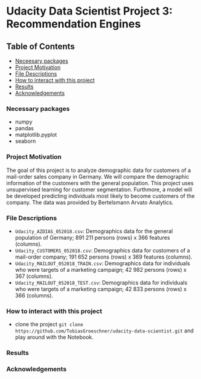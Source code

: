 # Udacity Data Scientist Project 3: Recommendation Engines

## Table of Contents
 * [Neceesary packages](#Necessary-packages)
 * [Project Motivation](#project-motivation)
 * [File Descriptions](#file-descriptions)
 * [How to interact with this project](#how-to-interact-with-this-project)
 * [Results](#results)
 * [Acknowledgements](#Acknowledgements)



### Necessary packages


- numpy
- pandas
- matplotlib.pyplot
- seaborn


### Project Motivation

The goal of this project is to analyze demographic data for customers of a mail-order sales company in Germany. We will compare the demographic information of the customers with the general population. This project uses unsupervised learning for customer segmentation. Furthmore, a model will be developed predicting individuals most likely to become customers of the company. The data was provided by Bertelsmann Arvato Analytics.


### File Descriptions

- `Udacity_AZDIAS_052018.csv`: Demographics data for the general population of Germany; 891 211 persons (rows) x 366 features (columns).
- `Udacity_CUSTOMERS_052018.csv`: Demographics data for customers of a mail-order company; 191 652 persons (rows) x 369 features (columns).
- `Udacity_MAILOUT_052018_TRAIN.csv`: Demographics data for individuals who were targets of a marketing campaign; 42 982 persons (rows) x 367 (columns).
- `Udacity_MAILOUT_052018_TEST.csv`: Demographics data for individuals who were targets of a marketing campaign; 42 833 persons (rows) x 366 (columns).

### How to interact with this project
- clone the project `git clone https://github.com/TobiasGroeschner/udacity-data-scientist.git` and play around with the Notebook.

### Results

### Acknowledgements
